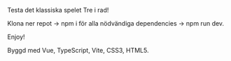 Testa det klassiska spelet Tre i rad!


Klona ner repot -> 
npm i för alla nödvändiga dependencies 
-> npm run dev. 

Enjoy!



Byggd med Vue, TypeScript, Vite, CSS3, HTML5.